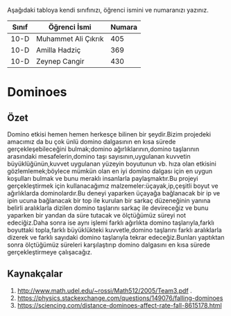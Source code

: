 

Aşağıdaki tabloya kendi sınıfınızı, öğrenci ismini ve numaranızı yazınız. 

Sınıf | Öğrenci İsmi  | Numara
-------|----------------|--------
10-D   | Muhammet Ali Çıkrık | 405
10-D   | Amilla Hadziç | 369
10-D   | Zeynep Cangir | 430

# Dominoes 
## Özet
Domino etkisi hemen hemen herkesçe bilinen bir şeydir.Bizim projedeki amacımız da bu çok ünlü domino dalgasının en kısa sürede gerçekleşebileceğini bulmak;domino ağırlıklarının,domino taşlarının arasındaki mesafelerin,domino taşı sayısının,uygulanan kuvvetin büyüklüğünün,kuvvet uygulanan yüzeyin boyutunun vb. hıza olan etkisini gözlemlemek;böylece mümkün olan en iyi domino dalgası için en uygun koşulları bulmak ve bunu meraklı insanlarla paylaşmaktır.Bu projeyi gerçekleştirmek için kullanacağımız malzemeler:üçayak,ip,çeşitli boyut ve ağırlıklarda dominolardır.Bu deneyi yaparken üçayağa bağlanacak bir ip ve ipin ucuna bağlanacak bir top ile kurulan bir sarkaç düzeneğinin yanına belirli aralıklarla dizilen domino taşlarını sarkaç ile devireceğiz ve bunu yaparken bir yandan da süre tutacak ve ölçtüğümüz süreyi not edeciğiz.Daha sonra ise aynı işlemi farklı ağırlıkta domino taşlarıyla,farklı boyuttaki topla,farklı büyüklükteki kuvvetle,domino taşlarını farklı aralıklarla dizerek ve farklı sayıdaki domino taşlarıyla tekrar edeceğiz.Bunları yaptıktan sonra ölçtüğümüz süreleri karşılaştırıp domino dalgasını en kısa sürede gerçekleştirmeye çalışacağız. 

## Kaynakçalar  
 1. http://www.math.udel.edu/~rossi/Math512/2005/Team3.pdf .
 2. https://physics.stackexchange.com/questions/149076/falling-dominoes 
 3. https://sciencing.com/distance-dominoes-affect-rate-fall-8615178.html

